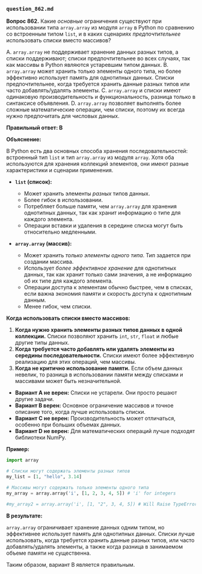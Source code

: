 ### `question_862.md`

**Вопрос 862.** Какие *основные* ограничения существуют при использовании типа `array.array` из модуля `array` в Python по сравнению со встроенным типом `list`, и в каких сценариях *предпочтительнее* использовать списки вместо массивов?

A.  `array.array` не поддерживает хранение данных разных типов, а списки поддерживают; списки предпочтительнее во всех случаях, так как массивы в Python являются устаревшим типом данных.
B.  `array.array` может хранить только элементы одного типа, но более эффективно использует память для однотипных данных. Списки предпочтительнее, когда требуется хранить данные разных типов или часто добавлять/удалять элементы.
C.  `array.array` и списки имеют одинаковую производительность и функциональность, разница только в синтаксисе объявления.
D.  `array.array` позволяет выполнять более сложные математические операции, чем списки, поэтому их всегда нужно предпочитать для числовых данных.

**Правильный ответ: B**

**Объяснение:**

В Python есть два основных способа хранения последовательностей: встроенный тип `list` и тип `array.array` из модуля `array`. Хотя оба используются для хранения коллекций элементов, они имеют разные характеристики и сценарии применения.

*   **`list` (список):**
    *   Может хранить элементы *разных* типов данных.
    *   Более гибок в использовании.
    *   Потребляет больше памяти, чем `array.array` для хранения однотипных данных, так как хранит информацию о типе для каждого элемента.
    *   Операции вставки и удаления в середине списка могут быть относительно медленными.

*   **`array.array` (массив):**
    *   Может хранить *только элементы одного типа*. Тип задается при создании массива.
    *   Использует *более эффективное хранение* для однотипных данных, так как хранит только сами значения, а не информацию об их типе для каждого элемента.
    *   Операции доступа к элементам обычно быстрее, чем в списках, если важна экономия памяти и скорость доступа к однотипным данным.
    *   Менее гибок, чем списки.

**Когда использовать списки вместо массивов:**

1.  **Когда нужно хранить элементы разных типов данных в одной коллекции.** Списки позволяют хранить `int`, `str`, `float` и любые другие типы данных.
2.  **Когда требуется часто добавлять или удалять элементы из середины последовательности.** Списки имеют более эффективную реализацию для этих операций, чем массивы.
3.  **Когда не критично использование памяти.** Если объем данных невелик, то разница в использовании памяти между списками и массивами может быть незначительной.

*   **Вариант A не верен:** Списки не устарели. Они просто решают другие задачи.
*   **Вариант B верен:** Основное ограничение массивов и точное описание того, когда лучше использовать списки.
*   **Вариант C не верен:** Производительность может отличаться, особенно при больших объемах данных.
*   **Вариант D не верен:** Для математических операций лучше подходят библиотеки NumPy.

**Пример:**

```python
import array

# Списки могут содержать элементы разных типов
my_list = [1, "hello", 3.14]

# Массивы могут содержать только элементы одного типа
my_array = array.array('i', [1, 2, 3, 4, 5]) # 'i' for integers

#my_array2 = array.array('i', [1, "2", 3, 4, 5]) # Will Raise TypeError:
```

**В результате:**

`array.array` ограничивает хранение данных одним типом, но эффективнее использует память для однотипных данных. Списки лучше использовать, когда требуется хранить данные разных типов, или часто добавлять/удалять элементы, а также когда разница в занимаемом объеме памяти не существенна.

Таким образом, вариант B является правильным.
